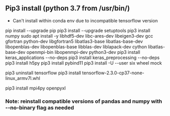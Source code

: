 ## Pip3 install (python 3.7 from /usr/bin/)
- Can't install within conda env due to incompatible tensorflow version

pip install --upgrade pip
pip3 install --upgrade setuptools
pip3 install numpy
sudo apt install -y libhdf5-dev libc-ares-dev libeigen3-dev gcc gfortran python-dev libgfortran5 libatlas3-base libatlas-base-dev libopenblas-dev libopenblas-base libblas-dev liblapack-dev cython libatlas-base-dev openmpi-bin libopenmpi-dev python3-dev
pip3 install keras_applications --no-deps
pip3 install keras_preprocessing --no-deps
pip3 install h5py
pip3 install pybind11
pip3 install -U --user six wheel mock

pip3 uninstall tensorflow
pip3 install tensorflow-2.3.0-cp37-none-linux_armv7l.whl

pip3 install mpi4py openpyxl


### Note: reinstall compatible versions of pandas and numpy with --no-binary flag as needed
